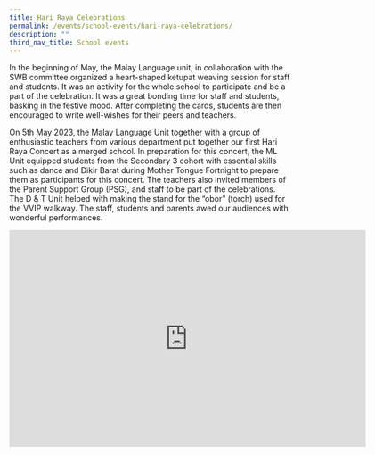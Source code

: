 ```yaml
---
title: Hari Raya Celebrations
permalink: /events/school-events/hari-raya-celebrations/
description: ""
third_nav_title: School events
---
```

In the beginning of May, the Malay Language unit, in collaboration with the SWB committee organized a heart-shaped ketupat weaving session for staff and students. It was an activity for the whole school to participate and be a part of the celebration. It was a great bonding time for staff and students, basking in the festive mood. After completing the cards,  students are then encouraged to write well-wishes for their peers and teachers.

On 5th May 2023, the Malay Language Unit together with a group of enthusiastic teachers from various department put together our first Hari Raya Concert as a merged school. In preparation for this concert, the ML Unit equipped students from the Secondary 3 cohort with essential skills such as dance and Dikir Barat during Mother Tongue Fortnight to prepare them as participants for this concert. The teachers also invited members of the Parent Support Group (PSG), and staff to be part of the celebrations. The D &amp; T Unit helped with making the stand for the “obor” (torch) used for the VVIP walkway. The staff, students and parents awed our audiences with wonderful performances. 


<iframe src="https://docs.google.com/presentation/d/e/2PACX-1vTKPem-whRwPOzpaOrhGaNaDYt4ZUGUa979YaPn3Wy3ETlE-59SA2P3bnDr7QZS7w/embed?start=true&amp;loop=true&amp;delayms=3000" frameborder="0" width="640" height="389" allowfullscreen="true"></iframe>